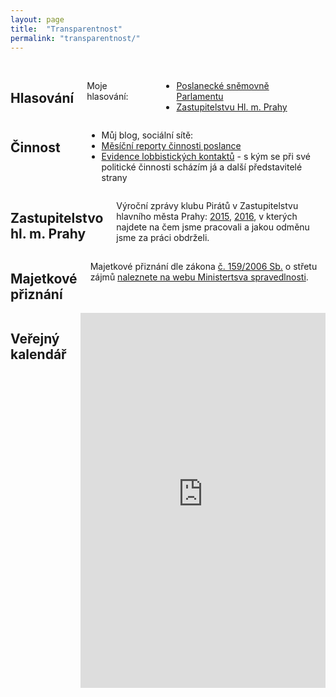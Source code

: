 ```yaml
---
layout: page
title:  "Transparentnost"
permalink: "transparentnost/"
---
```


<br>
<div class="row">
  <div class="large-6 columns">
    <h2><i class="fi-checkbox medium"></i> Hlasování</h2>
    <p>
      Moje hlasování:
      <ul>
        <li><a href="http://www.psp.cz/sqw/hlasovani.sqw?id=6526">Poslanecké sněmovně Parlamentu</a></li>
        <li><a href="http://www.praha.eu/jnp/cz/o_meste/primator_a_volene_organy/zastupitelstvo/vysledky_hlasovani/index.html?memberId=4929">Zastupitelstvu Hl. m. Prahy</a></li>
      </ul>
    </p>
  </div>
  <div class="large-6 columns">
    <h2><i class="fi-graph-pie medium"></i> Činnost</h2>
    <p>
      <ul>
        <li>Můj blog, sociální sítě:</li>
        <li><a href="https://forum.pirati.cz/poslanci-f884/report-poslance-ondrej-profant-t39019.html)">Měsíční reporty činnosti poslance</a></li>
        <li><a href="https://forum.pirati.cz/vstupy-a-vystupy-f570/evidence-lobbistickych-kontaktu-t13315.html">Evidence lobbistických kontaktů</a> - s kým se při své politické činnosti scházím já a další představitelé strany</li>
      </ul>
    </p>
  </div>
  <div class="large-12 columns">
    <h2><i class="fi-home medium"></i> Zastupitelstvo hl. m. Prahy</h2>
    <p>
    Výroční zprávy klubu Pirátů v Zastupitelstvu hlavního města Prahy:
    <a href="https://github.com/pirati-cz/KlubPraha/blob/master/materialy/vyrocni-zprava/vyrocni-zprava.pdf">2015</a>,
    <a href="https://github.com/pirati-cz/KlubPraha/blob/master/materialy/vyrocni-zprava-2016/vyrocni-zprava-2016.pdf">2016</a>, v kterých najdete na čem jsme pracovali a jakou odměnu jsme za práci obdrželi.
    </p>
  </div>
  <div class="large-12 columns">
    <h2><i class="fi-dollar-bill medium"></i> Majetkové přiznání</h2>
      <p>  
  Majetkové přiznání dle zákona <a href="https://www.zakonyprolidi.cz/cs/2006-159">č. 159/2006 Sb.</a> o střetu zájmů <a href="https://cro.justice.cz/verejnost/funkcionari/605352ba-64c3-494a-8ac9-c06ef05544cf/oznameni/25ac0fb7-27a3-4fbc-973c-d54123fd8432">naleznete na webu Ministertsva spravedlnosti</a>.   
  </div>
  <div class="large-12 columns">
    <h2><i class="fi-calendar medium"></i> Veřejný kalendář</h2>
    <iframe src="https://calendar.google.com/calendar/embed?showTitle=0&amp;showPrint=0&amp;showTz=0&amp;mode=WEEK&amp;height=600&amp;wkst=2&amp;hl=cs&amp;bgcolor=%23FFFFFF&amp;src=re22cium9203etd7jv7crbf7ck%40group.calendar.google.com&amp;color=%231B887A&amp;src=a8kmu41ck1j2kpp7jnvs945nbk%40group.calendar.google.com&amp;color=%23711616&amp;ctz=Europe%2FPrague" style="border-width:0" width="750" height="600" frameborder="0" scrolling="no"></iframe>
</div>
<br>
